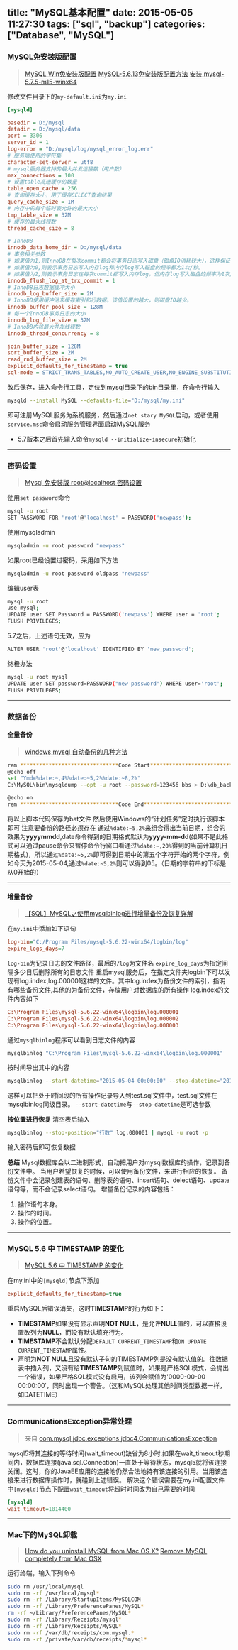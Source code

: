 title: "MySQL基本配置"
date: 2015-05-05 11:27:30
tags: ["sql", "backup"]
categories: ["Database", "MySQL"]
---

### MySQL免安装版配置

> [MySQL Win免安装版配置](http://blog.csdn.net/zhouqi_2011/article/details/8751636)
> [MySQL-5.6.13免安装版配置方法](http://blog.csdn.net/q98842674/article/details/12094777)
> [安装 mysql-5.7.5-m15-winx64](http://www.cnblogs.com/wenthink/p/MySQLInstall.html)

修改文件目录下的`my-default.ini`为`my.ini`
```ini
[mysqld]

basedir = D:/mysql
datadir = D:/mysql/data
port = 3306
server_id = 1
log-error = "D:/mysql/log/mysql_error_log.err"
# 服务端使用的字符集
character-set-server = utf8
# mysql服务器支持的最大并发连接数（用户数）
max_connections = 100
# 设置table高速缓存的数量
table_open_cache = 256
# 查询缓存大小，用于缓存SELECT查询结果
query_cache_size = 1M
# 内存中的每个临时表允许的最大大小
tmp_table_size = 32M
# 缓存的最大线程数
thread_cache_size = 8

# InnoDB
innodb_data_home_dir = D:/mysql/data
# 事务相关参数
# 如果值为1,则InnoDB在每次commit都会将事务日志写入磁盘（磁盘IO消耗较大），这样保证了完全的ACID特性。
# 如果值为0,则表示事务日志写入内存log和内存log写入磁盘的频率都为1次/秒。
# 如果值为2,则表示事务日志在每次commit都写入内存log，但内存log写入磁盘的频率为1次/秒。
innodb_flush_log_at_trx_commit = 1
# InnoDB日志数据缓冲大小
innodb_log_buffer_size = 2M
# InnoDB使用缓冲池来缓存索引和行数据。该值设置的越大，则磁盘IO越少。
innodb_buffer_pool_size = 128M
# 每一个InnoDB事务日志的大小
innodb_log_file_size = 32M
# InnoDB内核最大并发线程数
innodb_thread_concurrency = 8

join_buffer_size = 128M
sort_buffer_size = 2M
read_rnd_buffer_size = 2M
explicit_defaults_for_timestamp = true
sql-mode = STRICT_TRANS_TABLES,NO_AUTO_CREATE_USER,NO_ENGINE_SUBSTITUTION
```
改后保存，进入命令行工具，定位到mysql目录下的bin目录里，在命令行输入
```bash
mysqld --install MySQL --defaults-file="D:/mysql/my.ini"
```
即可注册MySQL服务为系统服务，然后通过`net stary MySQL`启动，或者使用`service.msc`命令启动服务管理界面启动MySQL服务

* 5.7版本之后首先输入命令`mysqld --initialize-insecure`初始化

----

### 密码设置

> [Mysql 免安装版 root@localhost 密码设置](http://blog.csdn.net/renxianzuo/article/details/6026765)

使用`set password`命令
```bash
mysql -u root
SET PASSWORD FOR 'root'@'localhost' = PASSWORD('newpass');
```
使用mysqladmin
```bash
mysqladmin -u root password "newpass"
```
如果root已经设置过密码，采用如下方法
```bash
mysqladmin -u root password oldpass "newpass"
```
编辑user表
```bash
mysql -u root
use mysql;
UPDATE user SET Password = PASSWORD('newpass') WHERE user = 'root';
FLUSH PRIVILEGES;
```
5.7之后，上述语句无效，应为
```bash
ALTER USER 'root'@'localhost' IDENTIFIED BY 'new_password';
```
终极办法
```bash
mysql -u root mysql
UPDATE user SET password=PASSWORD("new password") WHERE user='root';
FLUSH PRIVILEGES;
```

----

### 数据备份
#### 全量备份

> [windows mysql 自动备份的几种方法](http://blog.csdn.net/younkerjqb/article/details/12193245)

```bash
rem *******************************Code Start*****************************
@echo off
set "Ymd=%date:~,4%%date:~5,2%%date:~8,2%"
C:\MySQL\bin\mysqldump --opt -u root --password=123456 bbs > D:\db_backup\bbs_%Ymd%.sql

@echo on
rem *******************************Code End*****************************

```

将以上脚本代码保存为bat文件
然后使用Windows的“计划任务”定时执行该脚本即可
注意要备份的路径必须存在
通过`%date:~5,2%`来组合得出当前日期，组合的效果为**yyyymmdd**,date命令得到的日期格式默认为**yyyy-mm-dd**(如果不是此格式可以通过pause命令来暂停命令行窗口看通过`%date:~,20%`得到的当前计算机日期格式)，所以通`过%date:~5,2%`即可得到日期中的第五个字符开始的两个字符，例如今天为2015-05-04,通过`%date:~5,2%`则可以得到05。（日期的字符串的下标是从0开始的）

----

#### 增量备份

> [【SQL】MySQL之使用mysqlbinlog进行增量备份及恢复详解](http://blog.csdn.net/jueblog/article/details/9909669)

在`my.ini`中添加如下语句
```ini
log-bin="C:/Program Files/mysql-5.6.22-winx64/logbin/log"
expire_logs_days=7
```
`log-bin`为记录日志的文件路径，最后的`/log`为文件名
`expire_log_days`为指定间隔多少日后删除所有的日志文件
重启mysql服务后，在指定文件夹logbin下可以发现有log.index,log.000001这样的文件。其中log.index为备份文件的索引，指明有哪些备份文件,其他的为备份文件，存放用户对数据库的所有操作
log.index的文件内容如下
```ini
C:\Program Files\mysql-5.6.22-winx64\logbin\log.000001
C:\Program Files\mysql-5.6.22-winx64\logbin\log.000002
C:\Program Files\mysql-5.6.22-winx64\logbin\log.000003
```
通过`mysqlbinlog`程序可以看到日志文件的内容
```bash
mysqlbinlog "C:\Program Files\mysql-5.6.22-winx64\logbin\log.000001"
```
按时间导出其中的内容
```bash
mysqlbinlog --start-datetime="2015-05-04 00:00:00" --stop-datetime="2015-05-04 23:59:59" juelog.000001 -r test.sql
```
这样可以把处于时间段的所有操作记录导入到test.sql文件中，test.sql文件在mysqlbinlog同级目录。
`--start-datetime`与`--stop-datetime`是可选参数

**按位置进行恢复**
清空表后输入
```bash
mysqlbinlog --stop-position="行数" log.000001 | mysql -u root -p
```
输入密码后即可恢复数据

**总结**
Mysql数据库会以二进制形式，自动把用户对mysql数据库的操作，记录到备份文件中。
当用户希望恢复的时候，可以使用备份文件，来进行相应的恢复。
备份文件中会记录创建表的语句、删除表的语句、insert语句、delect语句、update语句等，而不会记录select语句。
增量备份记录的内容包括：
1. 操作语句本身。
2. 操作的时间。
3. 操作的位置。

----

### MySQL 5.6 中 TIMESTAMP 的变化

> [MySQL 5.6 中 TIMESTAMP 的变化](http://www.williamsang.com/archives/818.html)

在my.ini中的`[mysqld]`节点下添加
```ini
explicit_defaults_for_timestamp=true
```
重启MySQL后错误消失，这时**TIMESTAMP**的行为如下：
* **TIMESTAMP**如果没有显示声明**NOT NULL**，是允许**NULL**值的，可以直接设置改列为**NULL**，而没有默认填充行为。
* **TIMESTAMP**不会默认分配`DEFAULT CURRENT_TIMESTAMP`和`ON UPDATE CURRENT_TIMESTAMP`属性。
* 声明为**NOT NULL**且没有默认子句的TIMESTAMP列是没有默认值的。往数据表中插入列，又没有给**TIMESTAMP**列赋值时，如果是严格SQL模式，会抛出一个错误，如果严格SQL模式没有启用，该列会赋值为'0000-00-00 00:00:00′，同时出现一个警告。（这和MySQL处理其他时间类型数据一样，如DATETIME）

----

### CommunicationsException异常处理
> 来自 [com.mysql.jdbc.exceptions.jdbc4.CommunicationsException](http://flex4.blog.163.com/blog/static/2116401192012113104932833/)

mysql5将其连接的等待时间(wait_timeout)缺省为8小时.如果在wait_timeout秒期间内，数据库连接(java.sql.Connection)一直处于等待状态，mysql5就将该连接关闭。这时，你的JavaEE应用的连接池仍然合法地持有该连接的引用。当用该连接来进行数据库操作时，就碰到上述错误。
解决这个错误需要在my.ini配置文件中`[mysqld]`节点下配置`wait_timeout`将超时时间改为自己需要的时间
```ini
[mysqld]
wait_timeout=1814400 
```

----

### Mac下的MySQL卸载

> [How do you uninstall MySQL from Mac OS X?](http://stackoverflow.com/questions/1436425/how-do-you-uninstall-mysql-from-mac-os-x)
> [Remove MySQL completely from Mac OSX](https://gist.github.com/vitorbritto/0555879fe4414d18569d)

运行终端，输入下列命令
```bash
sudo rm /usr/local/mysql
sudo rm -rf /usr/local/mysql*
sudo rm -rf /Library/StartupItems/MySQLCOM
sudo rm -rf /Library/PreferencePanes/MySQL*
rm -rf ~/Library/PreferencePanes/MySQL*
sudo rm -rf /Library/Receipts/mysql*
sudo rm -rf /Library/Receipts/MySQL*
sudo rm -rf /var/db/receipts/com.mysql.*
sudo rm -rf /private/var/db/receipts/*mysql*
```